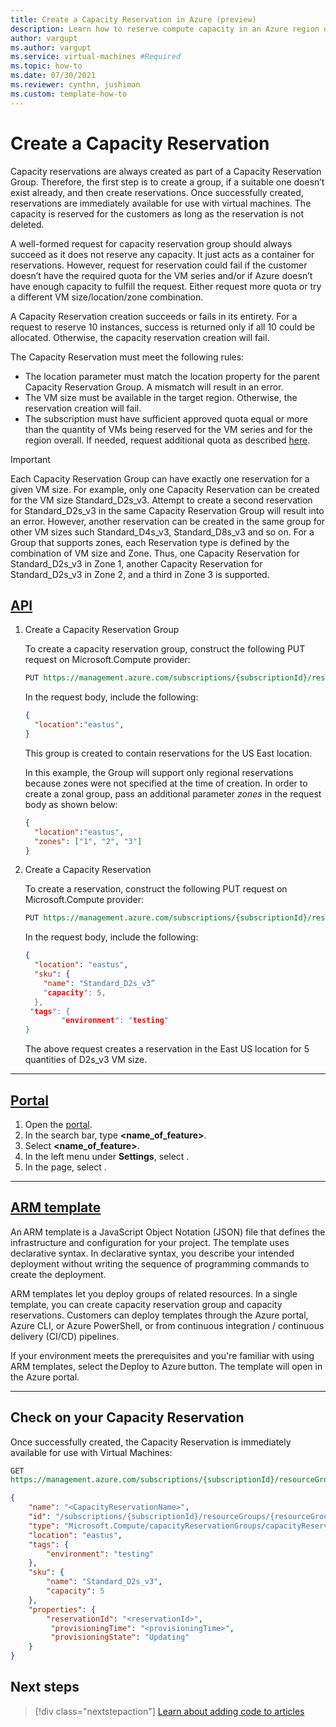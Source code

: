 ```yaml
---
title: Create a Capacity Reservation in Azure (preview)
description: Learn how to reserve compute capacity in an Azure region or an Availability Zone by creating a Capacity Reservation.
author: vargupt
ms.author: vargupt
ms.service: virtual-machines #Required
ms.topic: how-to
ms.date: 07/30/2021
ms.reviewer: cynthn, jushiman
ms.custom: template-how-to
---
```


# Create a Capacity Reservation

Capacity reservations are always created as part of a Capacity Reservation Group. Therefore, the first step is to create a group, if a suitable one doesn’t exist already, and then create reservations. Once successfully created, reservations are immediately available for use with virtual machines. The capacity is reserved for the customers as long as the reservation is not deleted.     

A well-formed request for capacity reservation group should always succeed as it does not reserve any capacity. It just acts as a container for reservations. However, request for reservation could fail if the customer doesn’t have the required quota for the VM series and/or if Azure doesn’t have enough capacity to fulfill the request. Either request more quota or try a different VM size/location/zone combination. 

A Capacity Reservation creation succeeds or fails in its entirety. For a request to reserve 10 instances, success is returned only if all 10 could be allocated. Otherwise, the capacity reservation creation will fail. 

The Capacity Reservation must meet the following rules: 
- The location parameter must match the location property for the parent Capacity Reservation Group. A mismatch will result in an error. 
- The VM size must be available in the target region. Otherwise, the reservation creation will fail. 
- The subscription must have sufficient approved quota equal or more than the quantity of VMs being reserved for the VM series and for the region overall. If needed, request additional quota as described [here]().

> [!IMPORTANT]
> Each Capacity Reservation Group can have exactly one reservation for a given VM size. For example, only one Capacity Reservation can be created for the VM size Standard_D2s_v3. Attempt to create a second reservation for Standard_D2s_v3 in the same Capacity Reservation Group will result into an error. However, another reservation can be created in the same group for other VM sizes such Standard_D4s_v3, Standard_D8s_v3 and so on. 
> For a Group that supports zones, each Reservation type is defined by the combination of VM size and Zone. Thus, one Capacity Reservation for Standard_D2s_v3 in Zone 1, another Capacity Reservation for Standard_D2s_v3 in Zone 2, and a third in Zone 3 is supported. 

## [API](#tab/api)

1. Create a Capacity Reservation Group 

    To create a capacity reservation group, construct the following PUT request on Microsoft.Compute provider: 
    
    ```rest
    PUT https://management.azure.com/subscriptions/{subscriptionId}/resourceGroups/{resourceGroupName}/providers/Microsoft.Compute/CapacityReservationGroups/{CapacityReservationGroupName}&api-version=2021-07-01
    ``` 
    
    In the request body, include the following: 
    
    ```json
    { 
      "location":"eastus",
    } 
    ```
    
    This group is created to contain reservations for the US East location. 
    
    In this example, the Group will support only regional reservations because zones were not specified at the time of creation. In order to create a zonal group, pass an additional parameter *zones* in the request body as shown below: 
    
    ```json
    { 
      "location":"eastus",
      "zones": ["1", "2", "3"] 
    } 
    ```
 
1. Create a Capacity Reservation 

    To create a reservation, construct the following PUT request on Microsoft.Compute provider: 
    
    ```rest
    PUT https://management.azure.com/subscriptions/{subscriptionId}/resourceGroups/{resourceGroupName}/providers/Microsoft.Compute/CapacityReservationGroups/{CapacityReservationGroupName}/CapacityReservations/{CapacityReservationName}?api-version=2021-07-01 
    ```
    
    In the request body, include the following: 
    
    ```json
    { 
      "location": "eastus", 
      "sku": { 
        "name": "Standard_D2s_v3” 
        "capacity": 5, 
      }, 
     "tags": { 
            "environment": "testing" 
    } 
    ```
    
    The above request creates a reservation in the East US location for 5 quantities of D2s_v3 VM size. 

--- 
<!-- The three dashes above show that your section of tabbed content is complete. Don't remove them :) -->

## [Portal](#tab/portal)

<!-- insert portal steps here, no pictures if it's straightforward --> 

1. Open the [portal](https://portal.azure.com).
1. In the search bar, type **<name_of_feature>**.
1. Select **<name_of_feature>**.
1. In the left menu under **Settings**, select **<something>**.
1. In the **<something>** page, select **<something>**.

--- 
<!-- The three dashes above show that your section of tabbed content is complete. Don't remove them :) -->

## [ARM template](#tab/arm)

An ARM template is a JavaScript Object Notation (JSON) file that defines the infrastructure and configuration for your project. The template uses declarative syntax. In declarative syntax, you describe your intended deployment without writing the sequence of programming commands to create the deployment. 

ARM templates let you deploy groups of related resources. In a single template, you can create capacity reservation group and capacity reservations. Customers can deploy templates through the Azure portal, Azure CLI, or Azure PowerShell, or from continuous integration / continuous delivery (CI/CD) pipelines. 

If your environment meets the prerequisites and you're familiar with using ARM templates, select the Deploy to Azure button. The template will open in the Azure portal. 

<!-- add “Deploy to Azure” button (image) here that links to template -->

--- 
<!-- The three dashes above show that your section of tabbed content is complete. Don't remove them :) -->

## Check on your Capacity Reservation 

Once successfully created, the Capacity Reservation is immediately available for use with Virtual Machines: 

```rest
GET  
https://management.azure.com/subscriptions/{subscriptionId}/resourceGroups/{resourceGroupName}/providers/Microsoft.Compute/CapacityReservationGroups/{CapacityReservationGroupName}/capacityReservations/{capacityReservationName}?api-version=2021-07-01 
```
 
```json
{ 
    "name": "<CapacityReservationName>", 
    "id": "/subscriptions/{subscriptionId}/resourceGroups/{resourceGroupName}/providers/Microsoft.Compute/capacityReservationGroups/{CapacityReservationGroupName}/capacityReservations/{CapacityReservationName}", 
    "type": "Microsoft.Compute/capacityReservationGroups/capacityReservations", 
    "location": "eastus", 
    "tags": { 
        "environment": "testing" 
    }, 
    "sku": { 
        "name": "Standard_D2s_v3", 
        "capacity": 5 
    }, 
    "properties": { 
        "reservationId": "<reservationId>", 
         "provisioningTime": "<provisioningTime>", 
         "provisioningState": "Updating" 
    } 
} 
```

## Next steps

> [!div class="nextstepaction"]
> [Learn about adding code to articles](availability.md)